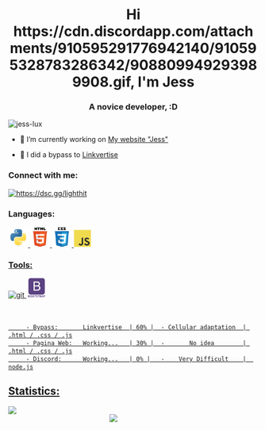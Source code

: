 <h1 align="center">Hi https://cdn.discordapp.com/attachments/910595291776942140/910595328783286342/908809949293989908.gif, I'm Jess</h1>
<h3 align="center">A novice developer, :D</h3>

<p align="left"> <img src="https://komarev.com/ghpvc/?username=jess-lux&label=Profile%20views&color=0e75b6&style=flat" alt="jess-lux" /> </p>



- 🔭 I’m currently working on [My website "Jess"](https://jess-lux.github.io/Jess)

- 🌠 I did a bypass to [Linkvertise](https://jess-lux.github.io/Bypass-Linkvertise/)

<p align="left"><h3>Connect with me:</h3><p>
<p align="left">
<a href="https://discord.gg/https://dsc.gg/lighthit" target="blank"><img align="center" src="https://raw.githubusercontent.com/rahuldkjain/github-profile-readme-generator/master/src/images/icons/Social/discord.svg" alt="https://dsc.gg/lighthit" height="30" width="40" /></a></p>

<p align="left"><h3>Languages:</h3></p>

<p align="left"><a href="https://www.python.org" target="_blank" rel="noreferrer"> <img src="https://raw.githubusercontent.com/devicons/devicon/master/icons/python/python-original.svg" alt="python" width="40" height="40"/>
<a href="https://www.w3.org/html/" target="_blank" rel="noreferrer"> <img src="https://raw.githubusercontent.com/devicons/devicon/master/icons/html5/html5-original-wordmark.svg" alt="html5" width="40" height="40"/>
<a href="https://www.w3schools.com/css/" target="_blank" rel="noreferrer"> <img src="https://raw.githubusercontent.com/devicons/devicon/master/icons/css3/css3-original-wordmark.svg" alt="css3" width="40" height="40"/>
<a href="https://developer.mozilla.org/en-US/docs/Web/JavaScript" target="_blank" rel="noreferrer"> <img src="https://raw.githubusercontent.com/devicons/devicon/master/icons/javascript/javascript-original.svg" alt="javascript" width="35" height="35"/>
</p>

<p align="left"><h3>Tools:</h3></p>

<p align="left">
<a href="https://git-scm.com/" target="_blank" rel="noreferrer"> <img src="https://www.vectorlogo.zone/logos/git-scm/git-scm-icon.svg" alt="git" width="40" height="40"/>
<a href="https://getbootstrap.com" target="_blank" rel="noreferrer"> <img src="https://raw.githubusercontent.com/devicons/devicon/master/icons/bootstrap/bootstrap-plain-wordmark.svg" alt="bootstrap" width="40" height="40"/>
<br>
<br>
<br>

```fix
     - Bypass:       Linkvertise  | 60% |  - Cellular adaptation  | .html / .css / .js
     - Pagina Web:   Working...   | 30% |  -       No idea        | .html / .css / .js
     - Discord:      Working...   | 0% |   -    Very Difficult    |  node.js
```


## Statistics:
<a>
  <img align="left" width="400" src="https://github-readme-stats.vercel.app/api?username=Jess-Lux&show_icons=true&hide_border=true&theme=tokyonight">
  <img align="right" width="300" src="https://github-readme-stats.vercel.app/api/top-langs/?username=Jess-Lux&hide_border=true&theme=tokyonight&layout=compact&hide=batchfile">
</a>
